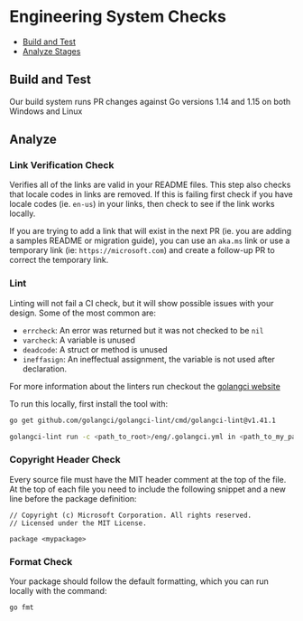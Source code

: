 # Engineering System Checks

* [Build and Test](#build-and-test)
* [Analyze Stages](#analyze-stages)

## Build and Test

Our build system runs PR changes against Go versions 1.14 and 1.15 on both Windows and Linux

## Analyze

### Link Verification Check
Verifies all of the links are valid in your README files. This step also checks that locale codes in links are removed. If this is failing first check if you have locale codes (ie. `en-us`) in your links, then check to see if the link works locally.

If you are trying to add a link that will exist in the next PR (ie. you are adding a samples README or migration guide), you can use an `aka.ms` link or use a temporary link (ie: `https://microsoft.com`) and create a follow-up PR to correct the temporary link.

### Lint
Linting will not fail a CI check, but it will show possible issues with your design. Some of the most common are:
* `errcheck`: An error was returned but it was not checked to be `nil`
* `varcheck`: A variable is unused
* `deadcode`: A struct or method is unused
* `ineffasign`: An ineffectual assignment, the variable is not used after declaration.

For more information about the linters run checkout the [golangci website][golangci_website]

To run this locally, first install the tool with:
```bash
go get github.com/golangci/golangci-lint/cmd/golangci-lint@v1.41.1
```
```bash
golangci-lint run -c <path_to_root>/eng/.golangci.yml in <path_to_my_package>
```

### Copyright Header Check
Every source file must have the MIT header comment at the top of the file. At the top of each file you need to include the following snippet and a new line before the package definition:
```golang
// Copyright (c) Microsoft Corporation. All rights reserved.
// Licensed under the MIT License.

package <mypackage>
```

### Format Check
Your package should follow the default formatting, which you can run locally with the command:
```bash
go fmt
```

<!-- LINKS -->
[golangci_website]: https://golangci-lint.run/usage/linters/